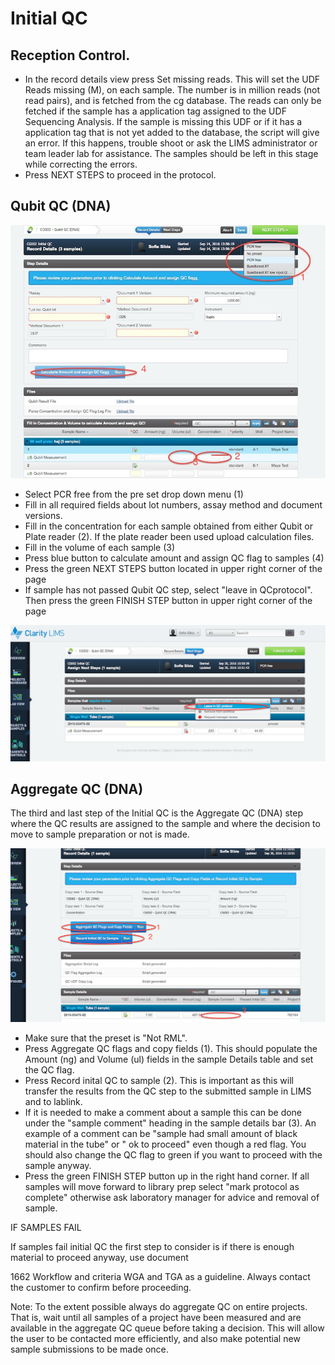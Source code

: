 # Initial QC

## Reception Control.
* In the record details view press Set missing reads. This will set the UDF Reads missing (M), on each sample. The number is in million reads (not read pairs), and is fetched from the cg database. The reads can only be fetched if the sample has a application tag assigned to the UDF Sequencing Analysis. If the sample is missing this UDF or if it has a application tag that is not yet added to the database, the script will give an error. If this happens, trouble shoot or ask the LIMS administrator or team leader lab for assistance. The samples should be left in this stage while correcting the errors. 
* Press NEXT STEPS to proceed in the protocol.


## Qubit QC (DNA)

<p align="center"><img src="../img/Initial_QC/1.png"></p>

* Select PCR free from the pre set drop down menu (1)
* Fill in all required fields about lot numbers, assay method and document versions.
* Fill in the concentration for each sample obtained from either Qubit or Plate reader (2). If the plate reader been used upload calculation files.
* Fill in the volume of each sample (3)
* Press blue button to calculate amount and assign QC flag to samples (4)
* Press the green NEXT STEPS button located in upper right corner of the page
* If sample has not passed Qubit QC step, select "leave in QCprotocol". Then press the green FINISH STEP button in upper right corner of the page

<p align="center"><img src="../img/Initial_QC/2.png"></p>


## Aggregate QC (DNA)
The third and last step of the Initial QC is the Aggregate QC (DNA) step where the QC results are assigned to the sample and where the decision to move to sample preparation or not is made.

<p align="center"><img src="../img/Initial_QC/3.png"></p>


* Make sure that the preset is "Not RML".
* Press Aggregate QC flags and copy fields (1). This should populate the Amount (ng) and Volume (ul) fields in the sample Details table and set the QC flag.
* Press Record inital QC to sample (2). This is important as this will transfer the results from the QC step to the submitted sample in LIMS and to lablink.
* If it is needed to make a comment about a sample this can be done under the "sample comment" heading in the sample details bar (3). An example of a comment can be "sample had small amount of black material in the tube" or " ok to proceed" even though a red flag. You should also change the QC flag to green if you want to proceed with the sample anyway.
* Press the green FINISH STEP button up in the right hand corner. If all samples will move forward to library prep select "mark protocol as complete" otherwise ask laboratory manager for advice and removal of sample.


IF SAMPLES FAIL

 

If samples fail initial QC the first step to consider is if there is enough material to proceed anyway, use document

1662 Workflow and criteria WGA and TGA as a guideline. Always contact the customer to confirm before proceeding.  

 

Note: To the extent possible always do aggregate QC on entire projects. That is, wait until all samples of a project have been measured and are available in the aggregate QC queue before taking a decision. This will allow the user to be contacted more efficiently, and also make potential new sample submissions to be made once.